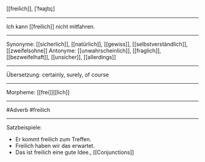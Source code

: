 [[freilich]], [ˈfʀaɪ̯lɪç]

---
Ich kann [[freilich]] nicht mitfahren.

---
Synonyme: [[sicherlich]], [[natürlich]], [[gewiss]], [[selbstverständlich]], [[zweifelsohne]]
Antonyme: [[unwahrscheinlich]], [[fraglich]], [[bezweifelhaft]], [[unsicher]], [[allerdings]]

---
Übersetzung: certainly, surely, of course

---
Morpheme: [[frei]][[lich]]

---
#Adverb #freilich

---

Satzbeispiele:
- Er kommt freilich zum Treffen.
- Freilich haben wir das erwartet.
- Das ist freilich eine gute Idee., [[Conjunctions]]